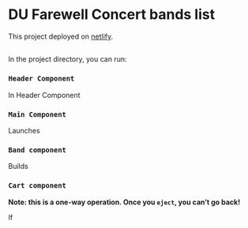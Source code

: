 # DU Farewell Concert bands list

This project deployed on [netlify](https://elated-benz-b34faa.netlify.app/).

## 

In the project directory, you can run:

### `Header Component`

In Header Component 

### `Main Component`

Launches 

### `Band component`

Builds

### `Cart component`

**Note: this is a one-way operation. Once you `eject`, you can’t go back!**

If 